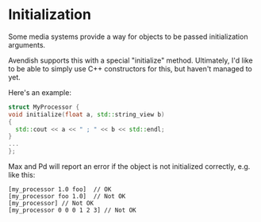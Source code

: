 # Initialization

Some media systems provide a way for objects to be passed initialization arguments.

Avendish supports this with a special "initialize" method. Ultimately, I'd like to be able to simply use C++ constructors for this, but haven't managed to yet.

Here's an example: 

```cpp
struct MyProcessor {
void initialize(float a, std::string_view b)
{
  std::cout << a << " ; " << b << std::endl;
}
...
};
```

Max and Pd will report an error if the object is not initialized correctly, e.g. like this: 

    [my_processor 1.0 foo]  // OK
    [my_processor foo 1.0]  // Not OK
    [my_processor] // Not OK
    [my_processor 0 0 0 1 2 3] // Not OK
